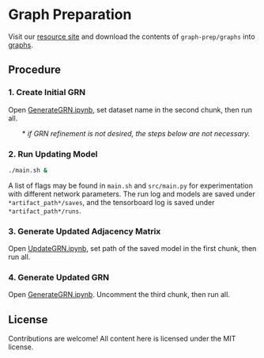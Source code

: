 # Graph Preparation

Visit our [resource site](https://osf.io/5n2mz/) and download the contents of `graph-prep/graphs` into [graphs](graphs).


## Procedure

### 1. Create Initial GRN
Open [GenerateGRN.ipynb](graphs/GenerateGRN.ipynb), set dataset name in the second chunk, then run all.

  \* *if GRN refinement is not desired, the steps below are not necessary.*

### 2. Run Updating Model
```bash
./main.sh &
```

A list of flags may be found in `main.sh` and `src/main.py` for experimentation with different network parameters. The run log and models are saved under `*artifact_path*/saves`, and the tensorboard log is saved under `*artifact_path*/runs`.

### 3. Generate Updated Adjacency Matrix
Open [UpdateGRN.ipynb](graphs/UpdateGRN.ipynb), set path of the saved model in the first chunk, then run all.

### 4. Generate Updated GRN
Open [GenerateGRN.ipynb](graphs/GenerateGRN.ipynb). Uncomment the third chunk, then run all.

## License

Contributions are welcome! All content here is licensed under the MIT license.
